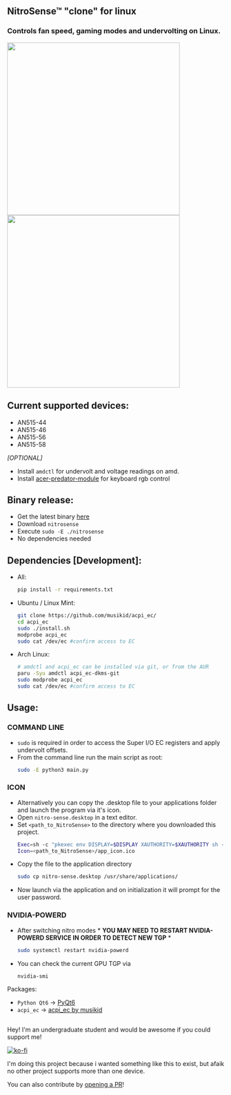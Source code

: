 ## NitroSense™ "clone" for linux
### Controls fan speed, gaming modes and undervolting on Linux.
<img src="https://github.com/user-attachments/assets/6bb2a8e8-4816-4b86-ac8d-e882fb464f15" width="400" />
<img src="https://github.com/user-attachments/assets/9b91a2f9-94e8-4f72-bb1b-cb8978ae20cd" width="400" />

## Current supported devices:
- AN515-44
- AN515-46
- AN515-56
- AN515-58

_[OPTIONAL]_
- Install ```amdctl``` for undervolt and voltage readings on amd.
- Install [acer-predator-module](https://github.com/JafarAkhondali/acer-predator-turbo-and-rgb-keyboard-linux-module) for keyboard rgb control

## Binary release:
- Get the latest binary [here](https://github.com/Packss/Linux-NitroSense/releases/latest)
- Download ```nitrosense```
- Execute ```sudo -E ./nitrosense```
- No dependencies needed

## Dependencies [Development]:
* All:
  ```sh
  pip install -r requirements.txt
  ```

* Ubuntu / Linux Mint:
  ```sh
  git clone https://github.com/musikid/acpi_ec/
  cd acpi_ec
  sudo ./install.sh
  modprobe acpi_ec
  sudo cat /dev/ec #confirm access to EC
  ```

* Arch Linux:
  ```sh
  # amdctl and acpi_ec can be installed via git, or from the AUR
  paru -Syu amdctl acpi_ec-dkms-git
  sudo modprobe acpi_ec
  sudo cat /dev/ec #confirm access to EC
  ```

## Usage:
### COMMAND LINE

 - ```sudo``` is required in order to access the Super I/O EC registers and apply undervolt offsets.
  - From the command line run the main script as root:
    ```sh
    sudo -E python3 main.py
    ```

### ICON
 - Alternatively you can copy the .desktop file to your applications folder and launch the program via it's icon.
  - Open ```nitro-sense.desktop``` in a text editor.
  - Set ```<path_to_NitroSense>``` to the directory where you downloaded this project.
    ```sh
    Exec=sh -c "pkexec env DISPLAY=$DISPLAY XAUTHORITY=$XAUTHORITY sh -c 'cd <path_to_NitroSense> && python3 main.py'"
    Icon=<path_to_NitroSense>/app_icon.ico
    ```
  - Copy the file to the application directory
    ```sh
    sudo cp nitro-sense.desktop /usr/share/applications/
    ```
  - Now launch via the application and on initialization it will prompt for the user password.


### NVIDIA-POWERD
- After switching nitro modes \* **YOU MAY NEED TO RESTART NVIDIA-POWERD SERVICE IN ORDER TO DETECT NEW TGP** \*
  ```sh
  sudo systemctl restart nvidia-powerd
  ```
- You can check the current GPU TGP via
  ```
  nvidia-smi
  ```

Packages:
* ```Python Qt6``` -> [PyQt6](https://pypi.org/project/PyQt6/)
* ```acpi_ec``` -> [acpi_ec by musikid](https://github.com/musikid/acpi_ec/)


##

Hey! I'm an undergraduate student and would be awesome if you could support me!

[![ko-fi](https://ko-fi.com/img/githubbutton_sm.svg)](https://ko-fi.com/R6R71GROZE)

I'm doing this project because i wanted something like this to exist, but afaik no other project supports more than one device.

You can also contribute by [opening a PR](https://github.com/Packss/Linux-NitroSense/pulls)!
